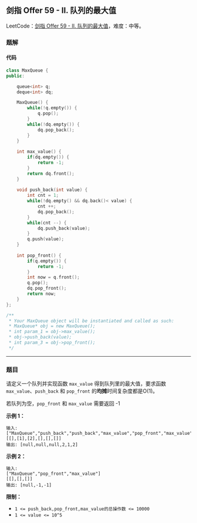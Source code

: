 ## 剑指 Offer 59 - II. 队列的最大值

LeetCode：[剑指 Offer 59 - II. 队列的最大值](https://leetcode.cn/problems/dui-lie-de-zui-da-zhi-lcof/)，难度：中等。

### 题解

#### 代码

```c++
class MaxQueue {
public:

    queue<int> q;
    deque<int> dq;

    MaxQueue() {
        while(!q.empty()) {
            q.pop();
        }
        while(!dq.empty()) {
            dq.pop_back();
        }
    }
    
    int max_value() {
        if(dq.empty()) {
            return -1;
        }
        return dq.front();
    }
    
    void push_back(int value) {
        int cnt = 1;
        while(!dq.empty() && dq.back()< value) {
            cnt ++;
            dq.pop_back();
        }
        while(cnt --) {
            dq.push_back(value);
        }
        q.push(value);
    }
    
    int pop_front() {
        if(q.empty()) {
            return -1;
        }
        int now = q.front();
        q.pop();
        dq.pop_front();
        return now;
    }
};

/**
 * Your MaxQueue object will be instantiated and called as such:
 * MaxQueue* obj = new MaxQueue();
 * int param_1 = obj->max_value();
 * obj->push_back(value);
 * int param_3 = obj->pop_front();
 */
```



---



### 题目

请定义一个队列并实现函数 `max_value` 得到队列里的最大值，要求函数`max_value`、`push_back` 和 `pop_front` 的**均摊**时间复杂度都是O(1)。

若队列为空，`pop_front` 和 `max_value` 需要返回 -1

**示例 1：**

```
输入: 
["MaxQueue","push_back","push_back","max_value","pop_front","max_value"]
[[],[1],[2],[],[],[]]
输出: [null,null,null,2,1,2]
```

**示例 2：**

```
输入: 
["MaxQueue","pop_front","max_value"]
[[],[],[]]
输出: [null,-1,-1]
```

 

**限制：**

- `1 <= push_back,pop_front,max_value的总操作数 <= 10000`
- `1 <= value <= 10^5`


